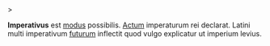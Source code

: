 <!-- markdownlint-disable MD041 -->>
**Imperativus** est [modus](modus.md) possibilis. [Actum](actus.md) imperaturum rei declarat. Latini multi imperativum [futurum](futurum.md) inflectit quod vulgo explicatur ut imperium levius.
